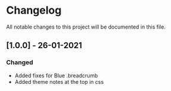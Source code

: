 # Changelog

All notable changes to this project will be documented in this file.

## [1.0.0] - 26-01-2021

### Changed
- Added fixes for Blue .breadcrumb
- Added theme notes at the top in css
